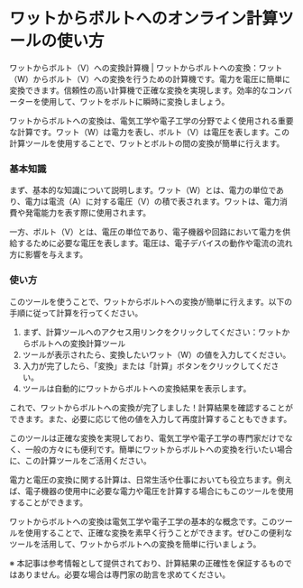 ワットからボルトへのオンライン計算ツールの使い方
========================

ワットからボルト（V）への変換計算機 | ワットからボルトへの変換：ワット（W）からボルト（V）への変換を行うための計算機です。電力を電圧に簡単に変換できます。信頼性の高い計算機で正確な変換を実現します。効率的なコンバーターを使用して、ワットをボルトに瞬時に変換しましょう。

ワットからボルトへの変換は、電気工学や電子工学の分野でよく使用される重要な計算です。ワット（W）は電力を表し、ボルト（V）は電圧を表します。この計算ツールを使用することで、ワットとボルトの間の変換が簡単に行えます。

### 基本知識

まず、基本的な知識について説明します。ワット（W）とは、電力の単位であり、電力は電流（A）に対する電圧（V）の積で表されます。ワットは、電力消費や発電能力を表す際に使用されます。

一方、ボルト（V）とは、電圧の単位であり、電子機器や回路において電力を供給するために必要な電圧を表します。電圧は、電子デバイスの動作や電流の流れ方に影響を与えます。

### 使い方

このツールを使うことで、ワットからボルトへの変換が簡単に行えます。以下の手順に従って計算を行ってください。

1. まず、計算ツールへのアクセス用リンクをクリックしてください：ワットからボルトへの変換計算ツール
2. ツールが表示されたら、変換したいワット（W）の値を入力してください。
3. 入力が完了したら、「変換」または「計算」ボタンをクリックしてください。
4. ツールは自動的にワットからボルトへの変換結果を表示します。

これで、ワットからボルトへの変換が完了しました！計算結果を確認することができます。また、必要に応じて他の値を入力して再度計算することもできます。

このツールは正確な変換を実現しており、電気工学や電子工学の専門家だけでなく、一般の方々にも便利です。簡単にワットからボルトへの変換を行いたい場合に、この計算ツールをご活用ください。

電力と電圧の変換に関する計算は、日常生活や仕事においても役立ちます。例えば、電子機器の使用中に必要な電力や電圧を計算する場合にもこのツールを使用することができます。

ワットからボルトへの変換は電気工学や電子工学の基本的な概念です。このツールを使用することで、正確な変換を素早く行うことができます。ぜひこの便利なツールを活用して、ワットからボルトへの変換を簡単に行いましょう。

※ 本記事は参考情報として提供されており、計算結果の正確性を保証するものではありません。必要な場合は専門家の助言を求めてください。